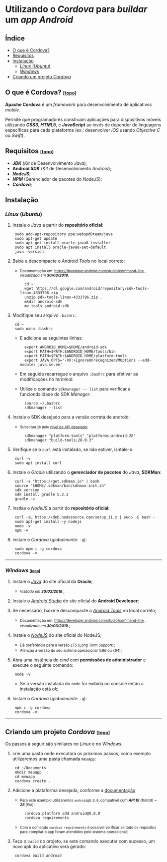 # Utilizando o *Cordova* para *buildar* um *app* ***Android***

<a name="topo"></a>

## Índice

- [O que é Cordova?](#cordova)
- [Requisitos](#requisitos)
- [Instalação](#instalacao)
  - [*Linux* (*Ubuntu*)](#linux)
  - [*Windows*](#windows)
- [Criando um projeto *Cordova*](#projeto)

<a name="cordova"></a>

## O que é Cordova? <small><small>[[topo]](#topo)</small></small>

**Apache Cordova** é um *framework* para desenvolvimento de aplicativos *mobile*.

Permite que programadores construam aplicações para dispositivos móveis utilizando ***CSS3***, ***HTML5***, e ***JavaScript*** ao invés de depender de linguagens específicas para cada plataforma (ex.: desenvolver *iOS* usando *Objective C* ou *Swift*).

<a name="requisitos"></a>

## Requisitos <small><small>[[topo]](#topo)</small></small>

- ***JDK*** (*Kit* de Desenvolvimento *Java*);
- **Android *SDK*** (*Kit* de Desenvolvimento *Android*);
- ***NodeJS***;
- ***NPM*** (Gerenciador de pacotes do *NodeJS*);
- ***Cordova***;

<a name="instalacao"></a>

## Instalação

<a name="linux"></a>

### *Linux* (*Ubuntu*)

1. Instale o *Java* a partir do **repositório oficial**:


        sudo add-apt-repository ppa:webupd8team/java
        sudo apt-get update
        sudo apt-get install oracle-java8-installer
        sudo apt install oracle-java8-set-default
        java -version

2. Baixe e descompacte o *Android Tools* no local correto:

    - <small>Documentação em: https://developer.android.com/studio/command-line , *visualizada em* ***30/03/2019***.</small>

            cd ~
            wget https://dl.google.com/android/repository/sdk-tools-linux-4333796.zip
            unzip sdk-tools-linux-4333796.zip .
            mkdir android-sdk
            mv tools android-sdk

3. Modifique seu arquivo `.bashrc`:

        cd ~
        sudo nano .bashrc

    - E adicione as seguintes linhas:

            export ANDROID_HOME=$HOME/android-sdk
            export PATH=$PATH:$ANDROID_HOME/tools/bin
            export PATH=$PATH:$ANDROID_HOME/platform-tools
            export JAVA_OPTS='-XX:+IgnoreUnrecognizedVMOptions --add-modules java.se.ee'

    - Em seguida recarregue o arquivo `.bashrc` para efetivar as modificações no *terminal*:

    - Utilize o comando `sdkmanager -- list` para verificar a funciondalidade do *SDK Manager*:

            source ~/.bashrc
            sdkmanager --list

4. Instale o SDK desejado para a versão correta de android:

    - <small>Substitua `28` pelo [nível de API desejado](https://source.android.com/setup/start/build-numbers);</small>

            sdkmanager "platform-tools" "platforms;android-28"
            sdkmanager "build-tools;28.0.3"

5. Verifique se o `curl` está instalado, se não estiver, isntale-o:

        curl -v
        sudo apt install curl

6. Instale o *Gradle* utilizando o **gerenciador de pacotes** do *Java*, **SDKMan**:

        curl -s "https://get.sdkman.io" | bash
        source "$HOME/.sdkman/bin/sdkman-init.sh"
        sdk version
        sdk install gradle 5.3.1
        gradle -v

7. Instlae o *NodeJS* a partir do **repositório oficial**:

        curl -sL https://deb.nodesource.com/setup_11.x | sudo -E bash -
        sudo apt-get install -y nodejs
        node -v
        npm -v

8. Instale o *Cordova* (*globalmente*: `-g`):

        sudo npm i -g cordova
        cordova -v

---

<a name="windows"></a>

### *Windows* <small><small>[[topo]](#topo)</small></small>
1. Instale o [*Java*](https://www.oracle.com/technetwork/java/javase/downloads/jdk8-downloads-2133151.html) do site oficial da **Oracle**;

    - <small>*Visitado em* ***30/03/2019***.</small>;

2. Instale o [*Android Studio*](https://developer.android.com/studio/install) do site oficial do **Android Developer**;

3. Se necessário, baixe e descompacte o [*Android Tools*](https://dl.google.com/android/repository/sdk-tools-linux-4333796.zip) no local correto;

    - <small>Documentação em: https://developer.android.com/studio/command-line , *visualizada em* ***30/03/2019***.</small>;

4. Instale o [*NodeJS*](https://nodejs.org/en/download/) do site oficial do NodeJS;

    - <small>Dê preferência para a versão *LTS* (*Long Term Support*)</small>;
    - <small>Atenção à versão do seu sistema operacional (*x86* ou *x64*)</small>;

5. Abra uma instância do *cmd* com **permissões de administrador** e execute o seguinte comando:

        node -v

    - Se a versão instalada do `node` for exibida no console então a instalação está *ok*;

6. Instale o *Cordova* (*globalmente*: `-g`):

        npm i -g cordova
        cordova -v

---

<a name="projeto"></a>

## Criando um projeto *Cordova* <small><small>[[topo]](#topo)</small></small>

Os passos à seguir são similares no *Linux* e no *Windows*.

1. crie uma pasta onde executará os próximos passos, como exemplo utilizaremos uma pasta chamada `meuapp`:

        cd ~/Documents
        mkdir meuapp
        cd meuapp
        cordova create .

2. Adicione a plataforma desejada, conforme a [documentação](https://cordova.apache.org/docs/en/latest/guide/platforms/android/#requirements-and-support):

    - <small>Para este exemplo utilizaremos `android@8.0.0`, compatível com ***API 19*** (*KitKat*) ~ ***28*** (*Pie*);</small>

            cordova platform add android@8.0.0
            cordova requirements

    - <small>Com o comando `cordova requirements` é possível verificar se todo os requisitos para compilar o app foram atendidos pelo sistema operacional;</small>

3. Faça o `build` do projeto, se este comando executar com sucesso, um novo apk do aplicativo será gerado:

        cordova build android